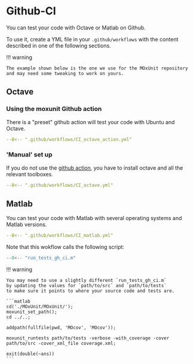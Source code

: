 # Github-CI

You can test your code with Octave or Matlab on Github.

To use it, create a YML file in your `.github/workflows`
with the content described in one of the following sections.

!!! warning

    The example shown below is the one we use for the MOxUnit repository
    and may need some tweaking to work on yours.

## Octave

### Using the moxunit Github action

There is a "preset" github action will test your code with Ubuntu and Octave.

<!-- see snippet injection
https://facelessuser.github.io/pymdown-extensions/extensions/snippets/#single-line-format
-->

```yaml
--8<-- ".github/workflows/CI_octave_action.yml"
```

### 'Manual' set up

If you do not use the [github action](#using-the-moxunit-github-action),
you have to install octave and all the relevant toolboxes.

<!-- see snippet injection
https://facelessuser.github.io/pymdown-extensions/extensions/snippets/#single-line-format
-->

```yaml
--8<-- ".github/workflows/CI_octave.yml"
```

## Matlab

You can test your code with Matlab with several operating systems and Matlab versions.

<!-- see snippet injection
https://facelessuser.github.io/pymdown-extensions/extensions/snippets/#single-line-format
-->

```yaml
--8<-- ".github/workflows/CI_matlab.yml"
```

Note that this wokflow calls the following script:

```matlab
--8<-- "run_tests_gh_ci.m"
```

!!! warning

    You may need to use a slightly different `run_tests_gh_ci.m`
    by updating the values for `path/to/src` and `path/to/tests`
    to make sure it points to where your source code and tests are.

    ```matlab
    cd('./MOxUnit/MOxUnit/');
    moxunit_set_path();
    cd ../..;

    addpath(fullfile(pwd, 'MOcov', 'MOcov'));

    moxunit_runtests path/to/tests -verbose -with_coverage -cover path/to/src -cover_xml_file coverage.xml;

    exit(double(~ans))
    ```
